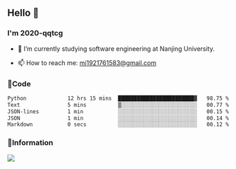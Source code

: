 ## Hello 👋


### I'm 2020-qqtcg

- 🔭 I’m currently studying software engineering at Nanjing University. 
<!-- - 🌱 I’m currently learning MLsys and -->
<!-- - 👯 I’m looking to collaborate on ... -->
<!-- - 🤔 I’m looking for help with ... -->
<!-- - 💬 Ask me about ... -->
- 📫 How to reach me: mj1921761583@gmail.com
<!-- - 😄 Pronouns: ... -->
<!-- - ⚡ Fun fact: ... -->

### 🌱Code
<!--START_SECTION:waka-->

```txt
Python             12 hrs 15 mins  ████████████████████████▓   98.75 %
Text               5 mins          ▒░░░░░░░░░░░░░░░░░░░░░░░░   00.77 %
JSON-lines         1 min           ░░░░░░░░░░░░░░░░░░░░░░░░░   00.15 %
JSON               1 min           ░░░░░░░░░░░░░░░░░░░░░░░░░   00.14 %
Markdown           0 secs          ░░░░░░░░░░░░░░░░░░░░░░░░░   00.12 %
```

<!--END_SECTION:waka-->

### 💬Information
![](https://github-readme-stats.vercel.app/api?username=2020-qqtcg&theme=buefy&hide_border=false)


<!-- <div align="center"> <img src="https://github-readme-activity-graph.vercel.app/graph?username=2020-qqtcg&theme=minimal" /> </div> -->


